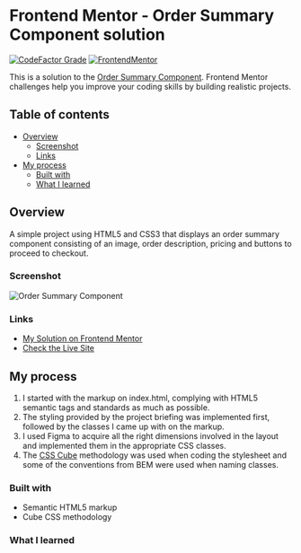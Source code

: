 # Frontend Mentor - Order Summary Component solution

[![CodeFactor Grade](https://img.shields.io/codefactor/grade/github/EONRaider/QR-Code-Component?label=CodeFactor&logo=codefactor&style=flat-square)](https://www.codefactor.io/repository/github/eonraider/project-name)
[![FrontendMentor](https://img.shields.io/badge/FrontendMentor-EONRaider-blue?style=flat-square)](https://www.frontendmentor.io/profile/EONRaider)

This is a solution to the [Order Summary Component](https://www.frontendmentor.io/challenges/). Frontend Mentor challenges help you improve your coding skills by building realistic projects.

## Table of contents

- [Overview](#overview)
  - [Screenshot](#screenshot)
  - [Links](#links)
- [My process](#my-process)
  - [Built with](#built-with)
  - [What I learned](#what-i-learned)

## Overview

A simple project using HTML5 and CSS3 that displays an order summary component consisting of an image, order description, pricing and buttons to proceed to checkout.

### Screenshot

![Order Summary Component](https://github.com/EONRaider/Order-Summary-Component/assets/15611424/f9dcdd5d-4eb4-46c8-9a60-e5df96d8a090)

### Links

- [My Solution on Frontend Mentor](https://www.frontendmentor.io/solutions/responsive-html5css3-order-summary-component-iKzlUfkjQl)
- [Check the Live Site](https://eonraider-order-summary-component.netlify.app/)

## My process

1. I started with the markup on index.html, complying with HTML5 semantic tags and standards as much as possible.
2. The styling provided by the project briefing was implemented first, followed by the classes I came up with on the markup.
3. I used Figma to acquire all the right dimensions involved in the layout and implemented them in the appropriate CSS classes.
4. The [CSS Cube](https://cube.fyi/) methodology was used when coding the stylesheet and some of the conventions from BEM were used when naming classes.

### Built with

- Semantic HTML5 markup
- Cube CSS methodology

### What I learned
